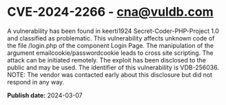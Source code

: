 # CVE-2024-2266 - cna@vuldb.com

A vulnerability has been found in keerti1924 Secret-Coder-PHP-Project 1.0 and classified as problematic. This vulnerability affects unknown code of the file /login.php of the component Login Page. The manipulation of the argument emailcookie/passwordcookie leads to cross site scripting. The attack can be initiated remotely. The exploit has been disclosed to the public and may be used. The identifier of this vulnerability is VDB-256036. NOTE: The vendor was contacted early about this disclosure but did not respond in any way.

**Publish date:** 2024-03-07
